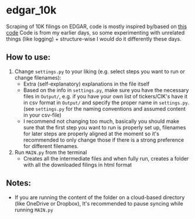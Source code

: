 # edgar_10k
Scraping of 10K filings on EDGAR, code is mostly inspired by/based on [this code](https://community.mis.temple.edu/zuyinzheng/pythonworkshop/)
Code is from my earlier days, so some experimenting with unrelated things (like logging) + structure-wise I would do it differently these days.

## How to use:
1. Change `settings.py` to your liking (e.g. select steps you want to run or change filenames): 
    * Extra (self-explanatory) explanations in the file itself
    * Based on the info in `settings.py`, make sure you have the necessary files in `Output/`, e.g. if you have your own list of tickers/CIK's have it in csv format in `Output/` and specify the proper name in `settings.py`. (see `settings.py` for the naming conventions and assumed content in your csv-file)
    * I recommend not changing too much, basically you should make sure that the first step you want to run is properly set up, filenames for later steps are properly aligned at the moment so it's recommended to only change those if there is a strong preference for different filenames. 
 1. Run `MAIN.py` from the terminal
    * Creates all the intermediate files and when fully run, creates a folder with all the downloaded filings in html format
## Notes:
* If you are running the content of the folder on a cloud-based directory (like OneDrive or Dropbox), It's recommended to pause syncing while running `MAIN.py`


